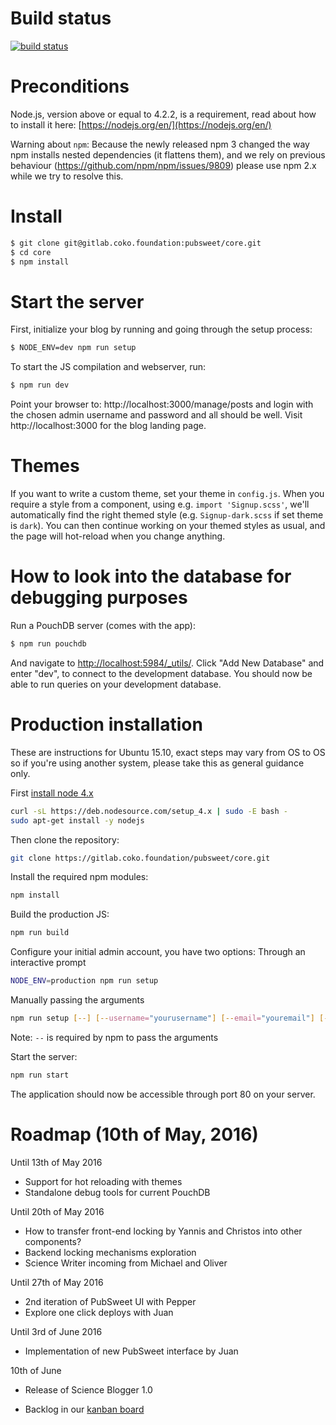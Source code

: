 # Build status

[![build status](https://gitlab.coko.foundation/ci/projects/1/status.png?ref=master)](https://gitlab.coko.foundation/ci/projects/1?ref=master)

# Preconditions

Node.js, version above or equal to 4.2.2, is a requirement, read about how to install it here: [https://nodejs.org/en/](https://nodejs.org/en/)

Warning about `npm`: Because the newly released npm 3 changed the way npm installs nested dependencies (it flattens them), and we rely on previous behaviour (https://github.com/npm/npm/issues/9809) please use npm 2.x while we try to resolve this.


# Install

```bash
$ git clone git@gitlab.coko.foundation:pubsweet/core.git
$ cd core
$ npm install
```

# Start the server

First, initialize your blog by running and going through the setup process:
```bash
$ NODE_ENV=dev npm run setup
```

To start the JS compilation and webserver, run:
```bash
$ npm run dev
```

Point your browser to: http://localhost:3000/manage/posts and login with the chosen admin username and password and all should be well. Visit http://localhost:3000 for the blog landing page.

# Themes

If you want to write a custom theme, set your theme in `config.js`. When you require a style from a component, using e.g. `import 'Signup.scss'`, we'll automatically find the right themed style (e.g. `Signup-dark.scss` if set theme is `dark`). You can then continue working on your themed styles as usual, and the page will hot-reload when you change anything.

# How to look into the database for debugging purposes

Run a PouchDB server (comes with the app):
```bash
$ npm run pouchdb
```

And navigate to [http://localhost:5984/_utils/](http://localhost:5984/_utils/). Click "Add New Database" and enter "dev", to connect to the development database. You should now be able to run queries on your development database.

# Production installation

These are instructions for Ubuntu 15.10, exact steps may vary from OS to OS so if you're using another system, please take this as general guidance only.

First [install node 4.x](https://github.com/nodesource/distributions#debinstall)

```bash
curl -sL https://deb.nodesource.com/setup_4.x | sudo -E bash -
sudo apt-get install -y nodejs
```

Then clone the repository:

```bash
git clone https://gitlab.coko.foundation/pubsweet/core.git
```

Install the required npm modules:

```bash
npm install
```

Build the production JS:

```bash
npm run build
```

Configure your initial admin account, you have two options:
Through an interactive prompt

```bash
NODE_ENV=production npm run setup
```

Manually passing the arguments
```bash
npm run setup [--] [--username="yourusername"] [--email="youremail"] [--password="yourpassword"] [--collecion="yourcollection"]
```
Note: `--` is required by npm to pass the arguments

Start the server:

```bash
npm run start
```

The application should now be accessible through port 80 on your server.

# Roadmap (10th of May, 2016)

Until 13th of May 2016
- Support for hot reloading with themes
- Standalone debug tools for current PouchDB

Until 20th of May 2016
- How to transfer front-end locking by Yannis and Christos into other components?
- Backend locking mechanisms exploration
- Science Writer incoming from Michael and Oliver

Until 27th of May 2016
- 2nd iteration of PubSweet UI with Pepper
- Explore one click deploys with Juan

Until 3rd of June 2016
- Implementation of new PubSweet interface by Juan

10th of June
- Release of Science Blogger 1.0


- Backlog in our [kanban board](http://wekan.coko.foundation/b/fawY3QiLDhmY4Z9pf/pubsweet-core)
